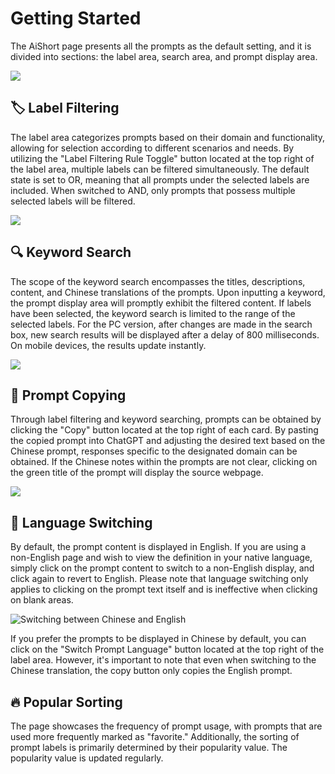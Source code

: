 # Getting Started

The AiShort page presents all the prompts as the default setting, and it is divided into sections: the label area, search area, and prompt display area.

![](https://img.newzone.top/2023-06-05-20-44-19.png?imageMogr2/format/webp)

## 🏷︎ Label Filtering

The label area categorizes prompts based on their domain and functionality, allowing for selection according to different scenarios and needs. By utilizing the "Label Filtering Rule Toggle" button located at the top right of the label area, multiple labels can be filtered simultaneously. The default state is set to OR, meaning that all prompts under the selected labels are included. When switched to AND, only prompts that possess multiple selected labels will be filtered.

![](https://img.newzone.top/2023-06-05-20-50-19.png?imageMogr2/format/webp)

## 🔍 Keyword Search

The scope of the keyword search encompasses the titles, descriptions, content, and Chinese translations of the prompts. Upon inputting a keyword, the prompt display area will promptly exhibit the filtered content. If labels have been selected, the keyword search is limited to the range of the selected labels. For the PC version, after changes are made in the search box, new search results will be displayed after a delay of 800 milliseconds. On mobile devices, the results update instantly.

![](https://img.newzone.top/2023-06-05-20-58-07.png?imageMogr2/format/webp)

## 🔬 Prompt Copying

Through label filtering and keyword searching, prompts can be obtained by clicking the "Copy" button located at the top right of each card. By pasting the copied prompt into ChatGPT and adjusting the desired text based on the Chinese prompt, responses specific to the designated domain can be obtained. If the Chinese notes within the prompts are not clear, clicking on the green title of the prompt will display the source webpage.

![](https://img.newzone.top/2023-06-05-21-00-55.png?imageMogr2/format/webp)

## 💬 Language Switching

By default, the prompt content is displayed in English. If you are using a non-English page and wish to view the definition in your native language, simply click on the prompt content to switch to a non-English display, and click again to revert to English. Please note that language switching only applies to clicking on the prompt text itself and is ineffective when clicking on blank areas.

![Switching between Chinese and English](http://img.newzone.top/chatgptshortcut_encn.gif)

If you prefer the prompts to be displayed in Chinese by default, you can click on the "Switch Prompt Language" button located at the top right of the label area. However, it's important to note that even when switching to the Chinese translation, the copy button only copies the English prompt.

## 🔥 Popular Sorting

The page showcases the frequency of prompt usage, with prompts that are used more frequently marked as "favorite." Additionally, the sorting of prompt labels is primarily determined by their popularity value. The popularity value is updated regularly.
